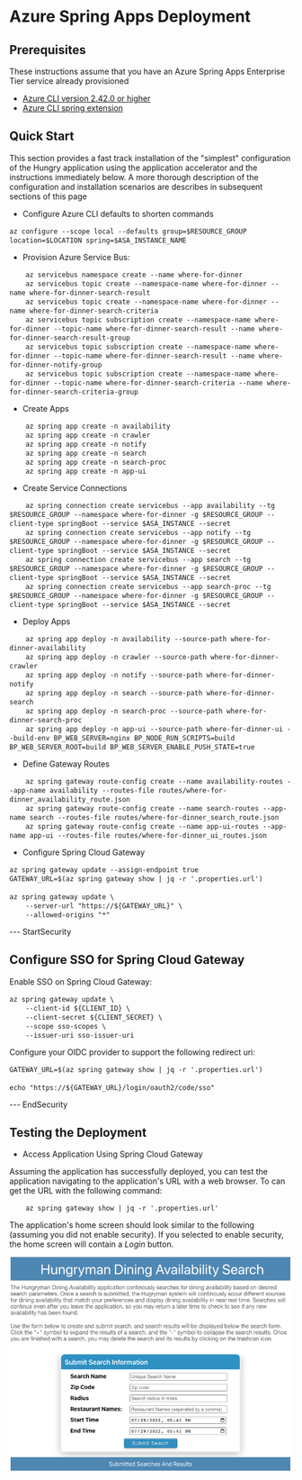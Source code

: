 # Azure Spring Apps Deployment

## Prerequisites

These instructions assume that you have an Azure Spring Apps Enterprise Tier service already provisioned

* [Azure CLI version 2.42.0 or higher](https://docs.microsoft.com/cli/azure/install-azure-cli?view=azure-cli-latest)
* [Azure CLI spring extension](https://learn.microsoft.com/en-us/cli/azure/spring)

## Quick Start

This section provides a fast track installation of the "simplest" configuration of the Hungry application using the
application accelerator and the instructions immediately below. A more thorough description of the configuration and
installation scenarios are describes in subsequent sections of this page

* Configure Azure CLI defaults to shorten commands

```shell
az configure --scope local --defaults group=$RESOURCE_GROUP location=$LOCATION spring=$ASA_INSTANCE_NAME
```

* Provision Azure Service Bus:

```shell
    az servicebus namespace create --name where-for-dinner
    az servicebus topic create --namespace-name where-for-dinner --name where-for-dinner-search-result
    az servicebus topic create --namespace-name where-for-dinner --name where-for-dinner-search-criteria
    az servicebus topic subscription create --namespace-name where-for-dinner --topic-name where-for-dinner-search-result --name where-for-dinner-search-result-group
    az servicebus topic subscription create --namespace-name where-for-dinner --topic-name where-for-dinner-search-result --name where-for-dinner-notify-group
    az servicebus topic subscription create --namespace-name where-for-dinner --topic-name where-for-dinner-search-criteria --name where-for-dinner-search-criteria-group
```

* Create Apps

```shell
    az spring app create -n availability
    az spring app create -n crawler
    az spring app create -n notify
    az spring app create -n search
    az spring app create -n search-proc
    az spring app create -n app-ui
```

* Create Service Connections

```shell
    az spring connection create servicebus --app availability --tg $RESOURCE_GROUP --namespace where-for-dinner -g $RESOURCE_GROUP --client-type springBoot --service $ASA_INSTANCE --secret 
    az spring connection create servicebus --app notify --tg $RESOURCE_GROUP --namespace where-for-dinner -g $RESOURCE_GROUP --client-type springBoot --service $ASA_INSTANCE --secret 
    az spring connection create servicebus --app search --tg $RESOURCE_GROUP --namespace where-for-dinner -g $RESOURCE_GROUP --client-type springBoot --service $ASA_INSTANCE --secret 
    az spring connection create servicebus --app search-proc --tg $RESOURCE_GROUP --namespace where-for-dinner -g $RESOURCE_GROUP --client-type springBoot --service $ASA_INSTANCE --secret 
```

* Deploy Apps

```shell
    az spring app deploy -n availability --source-path where-for-dinner-availability
    az spring app deploy -n crawler --source-path where-for-dinner-crawler
    az spring app deploy -n notify --source-path where-for-dinner-notify
    az spring app deploy -n search --source-path where-for-dinner-search
    az spring app deploy -n search-proc --source-path where-for-dinner-search-proc
    az spring app deploy -n app-ui --source-path where-for-dinner-ui --build-env BP_WEB_SERVER=nginx BP_NODE_RUN_SCRIPTS=build BP_WEB_SERVER_ROOT=build BP_WEB_SERVER_ENABLE_PUSH_STATE=true
```

* Define Gateway Routes

```shell
    az spring gateway route-config create --name availability-routes --app-name availability --routes-file routes/where-for-dinner_availability_route.json
    az spring gateway route-config create --name search-routes --app-name search --routes-file routes/where-for-dinner_search_route.json
    az spring gateway route-config create --name app-ui-routes --app-name app-ui --routes-file routes/where-for-dinner_ui_routes.json
```

* Configure Spring Cloud Gateway

```shell
az spring gateway update --assign-endpoint true
GATEWAY_URL=$(az spring gateway show | jq -r '.properties.url')
    
az spring gateway update \
    --server-url "https://${GATEWAY_URL}" \
    --allowed-origins "*" 
```
--- StartSecurity
## Configure SSO for Spring Cloud Gateway

Enable SSO on Spring Cloud Gateway:

```shell
az spring gateway update \
    --client-id ${CLIENT_ID} \
    --client-secret ${CLIENT_SECRET} \
    --scope sso-scopes \
    --issuer-uri sso-issuer-uri 
```

Configure your OIDC provider to support the following redirect uri:

```shell
GATEWAY_URL=$(az spring gateway show | jq -r '.properties.url')

echo "https://${GATEWAY_URL}/login/oauth2/code/sso" 
```

--- EndSecurity
## Testing the Deployment

* Access Application Using Spring Cloud Gateway

Assuming the application has successfully deployed, you can test the application navigating to the application's URL with a web browser.  To can get the URL with the following command:

```shell
    az spring gateway show | jq -r '.properties.url'
```
The application's home screen should look similar to the following (assuming you did not enable security).  If you selected to enable security, the home screen will contain a *Login* button.

![](images/AppHomeScreen.png)